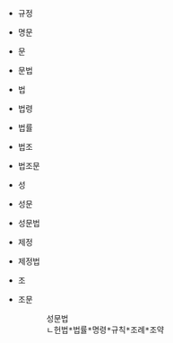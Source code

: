 - 규정
- 명문
- 문
- 문법
- 법
- 법령
- 법률
- 법조
- 법조문
- 성
- 성문
- 성문법
- 제정
- 제정법
- 조
- 조문

    <pre>
        성문법
        ㄴ헌법*법률*명령*규칙*조례*조약
    </pre>
